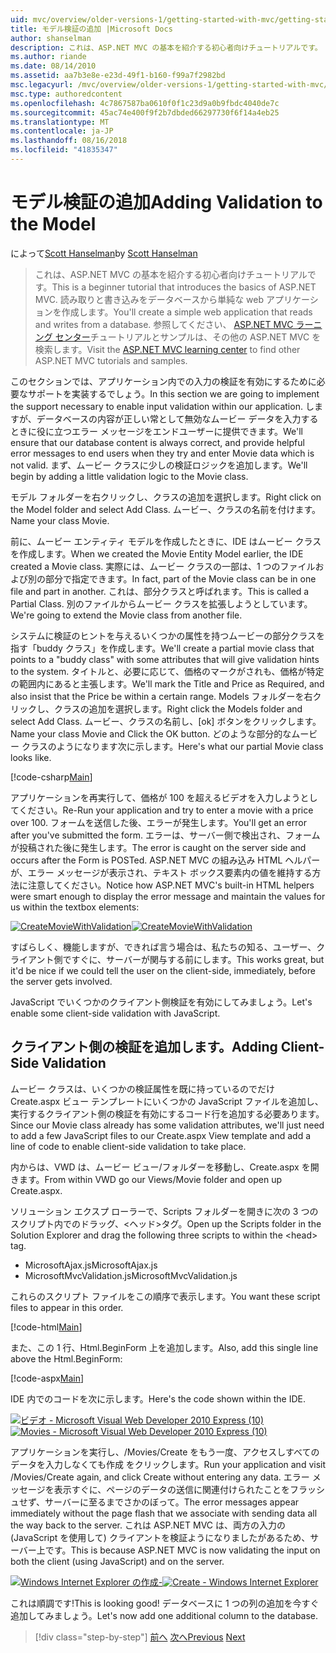```yaml
---
uid: mvc/overview/older-versions-1/getting-started-with-mvc/getting-started-with-mvc-part7
title: モデル検証の追加 |Microsoft Docs
author: shanselman
description: これは、ASP.NET MVC の基本を紹介する初心者向けチュートリアルです。 読み取りと書き込みをデータベースから単純な web アプリケーションを作成します。
ms.author: riande
ms.date: 08/14/2010
ms.assetid: aa7b3e8e-e23d-49f1-b160-f99a7f2982bd
msc.legacyurl: /mvc/overview/older-versions-1/getting-started-with-mvc/getting-started-with-mvc-part7
msc.type: authoredcontent
ms.openlocfilehash: 4c7867587ba0610f0f1c23d9a0b9fbdc4040de7c
ms.sourcegitcommit: 45ac74e400f9f2b7dbded66297730f6f14a4eb25
ms.translationtype: MT
ms.contentlocale: ja-JP
ms.lasthandoff: 08/16/2018
ms.locfileid: "41835347"
---
```

<a name="adding-validation-to-the-model"></a><span data-ttu-id="4347f-104">モデル検証の追加</span><span class="sxs-lookup"><span data-stu-id="4347f-104">Adding Validation to the Model</span></span>
====================
<span data-ttu-id="4347f-105">によって[Scott Hanselman](https://github.com/shanselman)</span><span class="sxs-lookup"><span data-stu-id="4347f-105">by [Scott Hanselman](https://github.com/shanselman)</span></span>

> <span data-ttu-id="4347f-106">これは、ASP.NET MVC の基本を紹介する初心者向けチュートリアルです。</span><span class="sxs-lookup"><span data-stu-id="4347f-106">This is a beginner tutorial that introduces the basics of ASP.NET MVC.</span></span> <span data-ttu-id="4347f-107">読み取りと書き込みをデータベースから単純な web アプリケーションを作成します。</span><span class="sxs-lookup"><span data-stu-id="4347f-107">You'll create a simple web application that reads and writes from a database.</span></span> <span data-ttu-id="4347f-108">参照してください、 [ASP.NET MVC ラーニング センター](../../../index.md)チュートリアルとサンプルは、その他の ASP.NET MVC を検索します。</span><span class="sxs-lookup"><span data-stu-id="4347f-108">Visit the [ASP.NET MVC learning center](../../../index.md) to find other ASP.NET MVC tutorials and samples.</span></span>


<span data-ttu-id="4347f-109">このセクションでは、アプリケーション内での入力の検証を有効にするために必要なサポートを実装するでしょう。</span><span class="sxs-lookup"><span data-stu-id="4347f-109">In this section we are going to implement the support necessary to enable input validation within our application.</span></span> <span data-ttu-id="4347f-110">しますが、データベースの内容が正しい常として無効なムービー データを入力するときに役に立つエラー メッセージをエンドユーザーに提供できます。</span><span class="sxs-lookup"><span data-stu-id="4347f-110">We'll ensure that our database content is always correct, and provide helpful error messages to end users when they try and enter Movie data which is not valid.</span></span> <span data-ttu-id="4347f-111">まず、ムービー クラスに少しの検証ロジックを追加します。</span><span class="sxs-lookup"><span data-stu-id="4347f-111">We'll begin by adding a little validation logic to the Movie class.</span></span>

<span data-ttu-id="4347f-112">モデル フォルダーを右クリックし、クラスの追加を選択します。</span><span class="sxs-lookup"><span data-stu-id="4347f-112">Right click on the Model folder and select Add Class.</span></span> <span data-ttu-id="4347f-113">ムービー、クラスの名前を付けます。</span><span class="sxs-lookup"><span data-stu-id="4347f-113">Name your class Movie.</span></span>

<span data-ttu-id="4347f-114">前に、ムービー エンティティ モデルを作成したときに、IDE はムービー クラスを作成します。</span><span class="sxs-lookup"><span data-stu-id="4347f-114">When we created the Movie Entity Model earlier, the IDE created a Movie class.</span></span> <span data-ttu-id="4347f-115">実際には、ムービー クラスの一部は、1 つのファイルおよび別の部分で指定できます。</span><span class="sxs-lookup"><span data-stu-id="4347f-115">In fact, part of the Movie class can be in one file and part in another.</span></span> <span data-ttu-id="4347f-116">これは、部分クラスと呼ばれます。</span><span class="sxs-lookup"><span data-stu-id="4347f-116">This is called a Partial Class.</span></span> <span data-ttu-id="4347f-117">別のファイルからムービー クラスを拡張しようとしています。</span><span class="sxs-lookup"><span data-stu-id="4347f-117">We're going to extend the Movie class from another file.</span></span>

<span data-ttu-id="4347f-118">システムに検証のヒントを与えるいくつかの属性を持つムービーの部分クラスを指す「buddy クラス」を作成します。</span><span class="sxs-lookup"><span data-stu-id="4347f-118">We'll create a partial movie class that points to a "buddy class" with some attributes that will give validation hints to the system.</span></span> <span data-ttu-id="4347f-119">タイトルと、必要に応じて、価格のマークがされも、価格が特定の範囲内にあると主張します。</span><span class="sxs-lookup"><span data-stu-id="4347f-119">We'll mark the Title and Price as Required, and also insist that the Price be within a certain range.</span></span> <span data-ttu-id="4347f-120">Models フォルダーを右クリックし、クラスの追加を選択します。</span><span class="sxs-lookup"><span data-stu-id="4347f-120">Right click the Models folder and select Add Class.</span></span> <span data-ttu-id="4347f-121">ムービー、クラスの名前し、[ok] ボタンをクリックします。</span><span class="sxs-lookup"><span data-stu-id="4347f-121">Name your class Movie and Click the OK button.</span></span> <span data-ttu-id="4347f-122">どのような部分的なムービー クラスのようになります次に示します。</span><span class="sxs-lookup"><span data-stu-id="4347f-122">Here's what our partial Movie class looks like.</span></span>

[!code-csharp[Main](getting-started-with-mvc-part7/samples/sample1.cs)]

<span data-ttu-id="4347f-123">アプリケーションを再実行して、価格が 100 を超えるビデオを入力しようとしてください。</span><span class="sxs-lookup"><span data-stu-id="4347f-123">Re-Run your application and try to enter a movie with a price over 100.</span></span> <span data-ttu-id="4347f-124">フォームを送信した後、エラーが発生します。</span><span class="sxs-lookup"><span data-stu-id="4347f-124">You'll get an error after you've submitted the form.</span></span> <span data-ttu-id="4347f-125">エラーは、サーバー側で検出され、フォームが投稿された後に発生します。</span><span class="sxs-lookup"><span data-stu-id="4347f-125">The error is caught on the server side and occurs after the Form is POSTed.</span></span> <span data-ttu-id="4347f-126">ASP.NET MVC の組み込み HTML ヘルパーが、エラー メッセージが表示され、テキスト ボックス要素内の値を維持する方法に注意してください。</span><span class="sxs-lookup"><span data-stu-id="4347f-126">Notice how ASP.NET MVC's built-in HTML helpers were smart enough to display the error message and maintain the values for us within the textbox elements:</span></span>

<span data-ttu-id="4347f-127">[![CreateMovieWithValidation](getting-started-with-mvc-part7/_static/image2.png)](getting-started-with-mvc-part7/_static/image1.png)</span><span class="sxs-lookup"><span data-stu-id="4347f-127">[![CreateMovieWithValidation](getting-started-with-mvc-part7/_static/image2.png)](getting-started-with-mvc-part7/_static/image1.png)</span></span>

<span data-ttu-id="4347f-128">すばらしく、機能しますが、できれば言う場合は、私たちの知る、ユーザー、クライアント側ですぐに、サーバーが関与する前にします。</span><span class="sxs-lookup"><span data-stu-id="4347f-128">This works great, but it'd be nice if we could tell the user on the client-side, immediately, before the server gets involved.</span></span>

<span data-ttu-id="4347f-129">JavaScript でいくつかのクライアント側検証を有効にしてみましょう。</span><span class="sxs-lookup"><span data-stu-id="4347f-129">Let's enable some client-side validation with JavaScript.</span></span>

## <a name="adding-client-side-validation"></a><span data-ttu-id="4347f-130">クライアント側の検証を追加します。</span><span class="sxs-lookup"><span data-stu-id="4347f-130">Adding Client-Side Validation</span></span>

<span data-ttu-id="4347f-131">ムービー クラスは、いくつかの検証属性を既に持っているのでだけ Create.aspx ビュー テンプレートにいくつかの JavaScript ファイルを追加し、実行するクライアント側の検証を有効にするコード行を追加する必要あります。</span><span class="sxs-lookup"><span data-stu-id="4347f-131">Since our Movie class already has some validation attributes, we'll just need to add a few JavaScript files to our Create.aspx View template and add a line of code to enable client-side validation to take place.</span></span>

<span data-ttu-id="4347f-132">内からは、VWD は、ムービー ビュー/フォルダーを移動し、Create.aspx を開きます。</span><span class="sxs-lookup"><span data-stu-id="4347f-132">From within VWD go our Views/Movie folder and open up Create.aspx.</span></span>

<span data-ttu-id="4347f-133">ソリューション エクスプ ローラーで、Scripts フォルダーを開きに次の 3 つのスクリプト内でのドラッグ、&lt;ヘッド&gt;タグ。</span><span class="sxs-lookup"><span data-stu-id="4347f-133">Open up the Scripts folder in the Solution Explorer and drag the following three scripts to within the &lt;head&gt; tag.</span></span>

- <span data-ttu-id="4347f-134">MicrosoftAjax.js</span><span class="sxs-lookup"><span data-stu-id="4347f-134">MicrosoftAjax.js</span></span>
- <span data-ttu-id="4347f-135">MicrosoftMvcValidation.js</span><span class="sxs-lookup"><span data-stu-id="4347f-135">MicrosoftMvcValidation.js</span></span>

<span data-ttu-id="4347f-136">これらのスクリプト ファイルをこの順序で表示します。</span><span class="sxs-lookup"><span data-stu-id="4347f-136">You want these script files to appear in this order.</span></span>

[!code-html[Main](getting-started-with-mvc-part7/samples/sample2.html)]

<span data-ttu-id="4347f-137">また、この 1 行、Html.BeginForm 上を追加します。</span><span class="sxs-lookup"><span data-stu-id="4347f-137">Also, add this single line above the Html.BeginForm:</span></span>

[!code-aspx[Main](getting-started-with-mvc-part7/samples/sample3.aspx)]

<span data-ttu-id="4347f-138">IDE 内でのコードを次に示します。</span><span class="sxs-lookup"><span data-stu-id="4347f-138">Here's the code shown within the IDE.</span></span>

<span data-ttu-id="4347f-139">[![ビデオ - Microsoft Visual Web Developer 2010 Express (10)](getting-started-with-mvc-part7/_static/image4.png)](getting-started-with-mvc-part7/_static/image3.png)</span><span class="sxs-lookup"><span data-stu-id="4347f-139">[![Movies - Microsoft Visual Web Developer 2010 Express (10)](getting-started-with-mvc-part7/_static/image4.png)](getting-started-with-mvc-part7/_static/image3.png)</span></span>

<span data-ttu-id="4347f-140">アプリケーションを実行し、/Movies/Create をもう一度、アクセスしすべてのデータを入力しなくても作成 をクリックします。</span><span class="sxs-lookup"><span data-stu-id="4347f-140">Run your application and visit /Movies/Create again, and click Create without entering any data.</span></span> <span data-ttu-id="4347f-141">エラー メッセージを表示すぐに、ページのデータの送信に関連付けられたことをフラッシュせず、サーバーに至るまでさかのぼって。</span><span class="sxs-lookup"><span data-stu-id="4347f-141">The error messages appear immediately without the page flash that we associate with sending data all the way back to the server.</span></span> <span data-ttu-id="4347f-142">これは ASP.NET MVC は、両方の入力の (JavaScript を使用して) クライアントを検証ようになりましたがあるため、サーバー上です。</span><span class="sxs-lookup"><span data-stu-id="4347f-142">This is because ASP.NET MVC is now validating the input on both the client (using JavaScript) and on the server.</span></span>

<span data-ttu-id="4347f-143">[![Windows Internet Explorer の作成-](getting-started-with-mvc-part7/_static/image6.png)](getting-started-with-mvc-part7/_static/image5.png)</span><span class="sxs-lookup"><span data-stu-id="4347f-143">[![Create - Windows Internet Explorer](getting-started-with-mvc-part7/_static/image6.png)](getting-started-with-mvc-part7/_static/image5.png)</span></span>

<span data-ttu-id="4347f-144">これは順調です!</span><span class="sxs-lookup"><span data-stu-id="4347f-144">This is looking good!</span></span> <span data-ttu-id="4347f-145">データベースに 1 つの列の追加を今すぐ追加してみましょう。</span><span class="sxs-lookup"><span data-stu-id="4347f-145">Let's now add one additional column to the database.</span></span>

> [!div class="step-by-step"]
> <span data-ttu-id="4347f-146">[前へ](getting-started-with-mvc-part6.md)
> [次へ](getting-started-with-mvc-part8.md)</span><span class="sxs-lookup"><span data-stu-id="4347f-146">[Previous](getting-started-with-mvc-part6.md)
[Next](getting-started-with-mvc-part8.md)</span></span>
